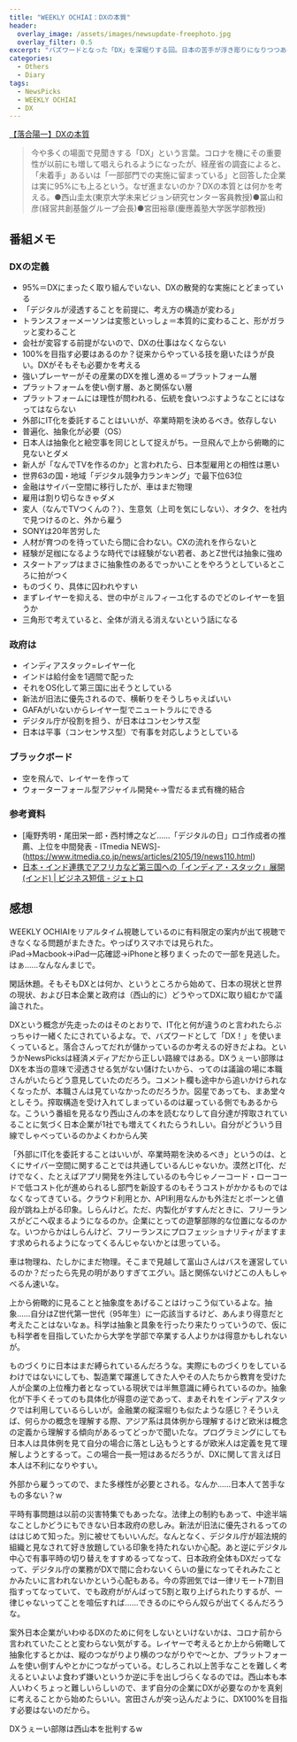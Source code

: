 ```yaml
---
title: "WEEKLY OCHIAI：DXの本質"
header:
  overlay_image: /assets/images/newsupdate-freephoto.jpg
  overlay_filter: 0.5
excerpt: "バズワードとなった「DX」を深堀りする回。日本の苦手が浮き彫りになりつつある気が。"
categories:
  - Others
  - Diary
tags:
  - NewsPicks
  - WEEKLY OCHIAI
  - DX
---
```


[【落合陽一】DXの本質](https://newspicks.com/live-movie/1263?from=web_video_banner)

>今や多くの場面で見聞きする「DX」という言葉。コロナを機にその重要性が以前にも増して唱えられるようになったが、経産省の調査によると、「未着手」あるいは「一部部門での実施に留まっている」と回答した企業は実に95%にも上るという。なぜ進まないのか？DXの本質とは何かを考える。●西山圭太(東京大学未来ビジョン研究センター客員教授)●冨山和彦(経営共創基盤グループ会長)●宮田裕章(慶應義塾大学医学部教授)

## 番組メモ

### DXの定義

- 95%＝DXにまったく取り組んでいない、DXの散発的な実施にとどまっている
- 「デジタルが浸透することを前提に、考え方の構造が変わる」
- トランスフォーメーソンは変態といっしょ＝本質的に変わること、形がガラッと変わること
- 会社が変容する前提がないので、DXの仕事はなくならない
- 100%を目指す必要はあるのか？従来からやっている技を磨いたほうが良い。DXがそもそも必要かを考える
- 強いプレーヤーがその産業のDXを推し進める＝プラットフォーム層
- プラットフォームを使い倒す層、あと関係ない層
- プラットフォームには理性が問われる、伝統を食いつぶすようなことにはなってはならない
- 外部にIT化を委託することはいいが、卒業時期を決めるべき。依存しない
- 普遍化、抽象化が必要（OS）
- 日本人は抽象化と絵空事を同じとして捉えがち。一旦飛んで上から俯瞰的に見ないとダメ
- 新人が「なんでTVを作るのか」と言われたら、日本型雇用との相性は悪い
- 世界63の国・地域「デジタル競争力ランキング」で最下位63位
- 金融はサイバー空間に移行したが、車はまだ物理
- 雇用は割り切らなきゃダメ
- 変人（なんでTVつくんの？）、生意気（上司を気にしない）、オタク、を社内で見つけるのと、外から雇う
- SONYは20年苦労した
- 人材が育つのを待っていたら間に合わない。CXの流れを作らないと
- 経験が足枷になるような時代では経験がない若者、あとZ世代は抽象に強め
- スタートアップはまさに抽象性のあるでっかいことをやろうとしているところに拍がつく
- ものづくり、具体に囚われやすい
- まずレイヤーを抑える、世の中がミルフィーユ化するのでどのレイヤーを狙うか
- 三角形で考えていると、全体が消える消えないという話になる

### 政府は

- インディアスタック=レイヤー化
- インドは給付金を1週間で配った
- それをOS化して第三国に出そうとしている
- 新法が旧法に優先されるので、横斬りをそうしちゃえばいい
- GAFAがいないからレイヤー型でニュートラルにできる
- デジタル庁が役割を担う、が日本はコンセンサス型
- 日本は平事（コンセンサス型）で有事を対応しようとしている

### ブラックボード

- 空を飛んで、レイヤーを作って
- ウォーターフォール型アジャイル開発←→雪だるま式有機的結合

### 参考資料

- [庵野秀明・尾田栄一郎・西村博之など……「デジタルの日」ロゴ作成者の推薦、上位を中間発表 - ITmedia NEWS]- (https://www.itmedia.co.jp/news/articles/2105/19/news110.html)
- [日本・インド連携でアフリカなど第三国への「インディア・スタック」展開(インド) \| ビジネス短信 - ジェトロ](https://www.jetro.go.jp/biznews/2020/06/61cb3c1eeec1c160.html)

## 感想

WEEKLY OCHIAIをリアルタイム視聴しているのに有料限定の案内が出て視聴できなくなる問題がまたきた。やっぱりスマホでは見られた。iPad→Macbook→iPad一応確認→iPhoneと移りまくったので一部を見逃した。はぁ……なんなんまじで。

閑話休題。そもそもDXとは何か、というところから始めて、日本の現状と世界の現状、および日本企業と政府は（西山的に）どうやってDXに取り組むかで議論された。

DXという概念が先走ったのはそのとおりで、IT化と何が違うのと言われたらぶっちゃけ一緒くたにされているよな。で、バズワードとして「DX！」を使いまくっていると。落合さんってだれが儲かっているのか考えるの好きだよね。というかNewsPicksは経済メディアだから正しい路線ではある。DXうぇーい部隊はDXを本当の意味で浸透させる気がない儲けたいから、ってのは議論の場に本職さんがいたらどう意見していたのだろう。コメント欄も途中から追いかけられなくなったが、本職さんは見ていなかったのだろうか。図星であっても、まあ堂々としそう。搾取構造を受け入れてしまっているのは雇っている側でもあるからな。こういう番組を見るなり西山さんの本を読むなりして自分達が搾取されていることに気づく日本企業が1社でも増えてくれたらうれしい。自分がどういう目線でしゃべっているのかよくわからん笑

「外部にIT化を委託することはいいが、卒業時期を決めるべき」というのは、とくにサイバー空間に関することでは共通しているんじゃないか。漠然とIT化、だけでなく、たとえばアプリ開発を外注しているのも今じゃノーコード・ローコードで低コスト化が進められるし部門を新設するのもそうコストがかかるものではなくなってきている。クラウド利用とか、API利用なんかも外注だとポーンと値段が跳ね上がる印象。しらんけど。ただ、内製化がすすんだときに、フリーランスがどこへ収まるようになるのか。企業にとっての遊撃部隊的な位置になるのかな。いつからかはしらんけど、フリーランスにプロフェッショナリティがますます求められるようになってくるんじゃないかとは思っている。

車は物理ね、たしかにまだ物理。そこまで見越して富山さんはバスを運営しているのか？だったら先見の明がありすぎてエグい。話と関係ないけどこの人もしゃべるん速いな。

上から俯瞰的に見ることと抽象度をあげることはけっこう似ているよな。抽象……自分はZ世代第一世代（95年生）に一応該当するけど、あんまり得意だと考えたことはないなぁ。科学は抽象と具象を行ったり来たりっていうので、仮にも科学者を目指していたから大学を学部で卒業する人よりかは得意かもしれないが。

ものづくりに日本はまだ縛られているんだろうな。実際にものづくりをしているわけではないにしても、製造業で躍進してきた人やその人たちから教育を受けた人が企業の上位権力者となっている現状では半無意識に縛られているのか。抽象化が下手くそってのも具体化が得意の逆であって、まあそれをインディアスタックでは利用しているらしいが。金融業の縦深堀りも似たような感じ？そういえば、何らかの概念を理解する際、アジア系は具体例から理解するけど欧米は概念の定義から理解する傾向があるってどっかで聞いたな。プログラミングにしても日本人は具体例を見て自分の場合に落とし込もうとするが欧米人は定義を見て理解しようとするって。この場合一長一短はあるだろうが、DXに関して言えば日本人は不利になりやすい。

外部から雇うってので、また多様性が必要とされる。なんか……日本人て苦手なもの多ない？w

平時有事問題は以前の災害特集でもあったな。法律上の制約もあって、中途半端なことしかどうにもできない日本政府の悲しみ。新法が旧法に優先されるってのははじめて知った。別に被せてもいいんだ。なんとなく、デジタル庁が超法規的組織と見なされて好き放題している印象を持たれないか心配。あと逆にデジタル中心で有事平時の切り替えをすすめるってなって、日本政府全体もDXだってなって、デジタル庁の業務がDXで間に合わないくらいの量になってそれみたことかみたいに言われないかという心配もある。今の雰囲気では一律リモート7割目指すってなっていて、でも政府ががんばって5割と取り上げられたりするが、一律じゃないってことを喧伝すれば……できるのにやらん奴らが出てくるんだろうな。

案外日本企業がいわゆるDXのために何をしないといけないかは、コロナ前から言われていたことと変わらない気がする。レイヤーで考えるとか上から俯瞰して抽象化するとかは、縦のつながりより横のつながりやで～とか、プラットフォームを使い倒すんやとかにつながっている。むしろこれ以上苦手なことを難しく考えるといよいよ食わず嫌いというか逆に手を出しづらくなるのでは。西山本も本人いわくちょっと難しいらしいので、まず自分の企業にDXが必要なのかを真剣に考えることから始めたらいい。宮田さんが突っ込んだように、DX100%を目指す必要はないのだから。

DXうぇーい部隊は西山本を批判するw

